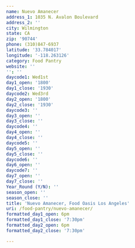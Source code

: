 ```yaml
---
name: Nuevo Amanecer
address_1: 1035 N. Avalon Boulevard
address_2: ''
city: Wilmington
state: CA
zip: '90744'
phone: (310)847-6937
latitude: '33.784017'
longitude: '-118.263126'
category: Food Pantry
website: ''
'': ''
daycode1: Wed1st
day1_open: '1800'
day1_close: '1930'
daycode2: Wed3rd
day2_open: '1800'
day2_close: '1930'
daycode3: ''
day3_open: ''
day3_close: ''
daycode4: ''
day4_open: ''
day4_close: ''
daycode5: ''
day5_open: ''
day5_close: ''
daycode6: ''
day6_open: ''
daycode7: ''
day7_open: ''
day7_close: ''
Year_Round (Y/N): ''
season_open: ''
season_close: ''
title: 'Nuevo Amanecer, Food Oasis Los Angeles'
uri: /food-pantry/nuevo-amanecer/
formatted_day1_open: 6pm
formatted_day1_close: '7:30pm'
formatted_day2_open: 6pm
formatted_day2_close: '7:30pm'

---
```

